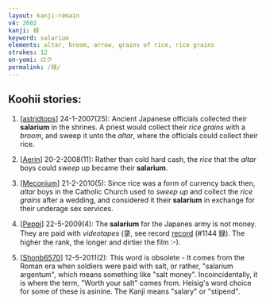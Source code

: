 ```yaml
---
layout: kanji-remain
v4: 2602
kanji: 禄
keyword: salarium
elements: altar, broom, arrow, grains of rice, rice grains
strokes: 12
on-yomi: ロク
permalink: /禄/
---
```


## Koohii stories: 

1) [<a href="http://kanji.koohii.com/profile/astridtops">astridtops</a>] 24-1-2007(25): Ancient Japanese officials collected their<strong> salarium</strong> in the shrines. A priest would collect their <em>rice grains</em> with a <em>broom</em>, and sweep it unto the <em>altar</em>, where the officials could collect their rice.

2) [<a href="http://kanji.koohii.com/profile/Aerin">Aerin</a>] 20-2-2008(11): Rather than cold hard cash, the <em>rice</em> that the <em>altar</em> boys could <em>sweep</em> up became their<strong> salarium</strong>.

3) [<a href="http://kanji.koohii.com/profile/Meconium">Meconium</a>] 21-2-2010(5): Since rice was a form of currency back then, <em>altar</em> boys in the Catholic Church used to <em>sweep up</em> and collect the <em>rice grains</em> after a wedding, and considered it their<strong> salarium</strong> in exchange for their underage sex services.

4) [<a href="http://kanji.koohii.com/profile/Peppi">Peppi</a>] 22-5-2009(4): The<strong> salarium</strong> for the Japanes army is not money. They are paid with <em>videotapes</em> (录, see record <a href="../v4/1144.html">record</a> (#1144 録). The higher the rank, the longer and dirtier the film :-).

5) [<a href="http://kanji.koohii.com/profile/Shonb6570">Shonb6570</a>] 12-5-2011(2): This word is obsolete - It comes from the Roman era when soldiers were paid with salt, or rather, &quot;salarium argentum&quot;, which means something like &quot;salt money&quot;. Incoincidentally, it is where the term, &quot;Worth your salt&quot; comes from. Heisig&#039;s word choice for some of these is asinine. The Kanji means &quot;salary&quot; or &quot;stipend&quot;.

